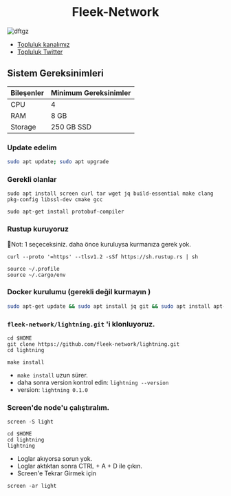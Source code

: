 
<div align="center">
  <h1>Fleek-Network </h1>
</div>

![dftgz](https://github.com/molla202/Fleek-Network/assets/91562185/dbd389fa-5c62-4d0b-bce8-fd61daa90582)




* [Topluluk kanalımız](https://t.me/corenodechat)<br>
* [Topluluk Twitter](https://twitter.com/corenodeHQ)<br>



 ## Sistem Gereksinimleri
| Bileşenler | Minimum Gereksinimler | 
| ------------ | ------------ |
| CPU |	4 |
| RAM	| 8 GB |
| Storage	| 250 GB SSD |


### Update edelim
```bash
sudo apt update; sudo apt upgrade 
```
### Gerekli olanlar
```
sudo apt install screen curl tar wget jq build-essential make clang pkg-config libssl-dev cmake gcc
```
```
sudo apt-get install protobuf-compiler
```
### Rustup kuruyoruz
📡Not: 1 seçeceksiniz. daha önce kuruluysa kurmanıza gerek yok.
```
curl --proto '=https' --tlsv1.2 -sSf https://sh.rustup.rs | sh
```
```
source ~/.profile
source ~/.cargo/env
```
### Docker kurulumu (gerekli değil kurmayın )
```bash
sudo apt-get update && sudo apt install jq git && sudo apt install apt-transport-https ca-certificates curl software-properties-common -y && curl -fsSL https://download.docker.com/linux/ubuntu/gpg | sudo apt-key add - && sudo add-apt-repository "deb [arch=amd64] https://download.docker.com/linux/ubuntu focal stable" && sudo apt-get install docker-ce docker-ce-cli containerd.io docker-compose-plugin && sudo apt-get install docker-compose-plugin 
```
### `fleek-network/lightning.git` 'i klonluyoruz.
```
cd $HOME 
git clone https://github.com/fleek-network/lightning.git
cd lightning
```
```
make install
```
* `make install` uzun sürer.
* daha sonra version kontrol edin: `lightning --version`
* version: `lightning 0.1.0`
### Screen'de node'u çalıştıralım.
```
screen -S light
```
```
cd $HOME
cd lightning 
lightning
```
* Loglar akıyorsa sorun yok.
* Loglar aktıktan sonra CTRL + A + D ile çıkın.
* Screen'e Tekrar Girmek için
```
screen -ar light
```
